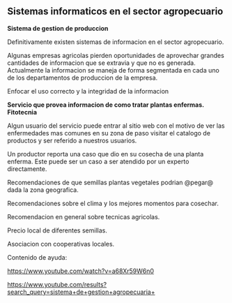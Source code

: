 Sistemas informaticos en el sector agropecuario
-------------
**Sistema de gestion de produccion**

Definitivamente existen sistemas de informacion en el sector agropecuario. 

Algunas empresas agricolas pierden oportunidades de aprovechar  grandes cantidades de informacion que se extravia y que no es generada. Actualmente la informacion se maneja de forma segmentada en cada uno de los departamentos de produccion de la empresa. 

Enfocar el uso correcto y la integridad de la informacion 



**Servicio que provea  informacion de como tratar plantas enfermas. Fitotecnia**

Algun usuario del servicio puede entrar al sitio web con el motivo de ver las enfermedades mas comunes en su zona de paso visitar el catalogo 
de productos y ser referido a nuestros usuarios.

Un productor reporta una caso que dio en su cosecha de una planta enferma. Este puede ser un caso a ser atendido por un experto directamente. 
 
Recomendaciones de que semillas plantas vegetales podrian @pegar@ dada la zona geografica.

Recomendaciones sobre el clima y los mejores momentos para cosechar.  

Recomendacion en general sobre tecnicas agricolas.

Precio local de diferentes semillas. 

Asociacion con cooperativas locales. 




Contenido de ayuda:

https://www.youtube.com/watch?v=a68Xr59W6n0

https://www.youtube.com/results?search_query=sistema+de+gestion+agropecuaria+

